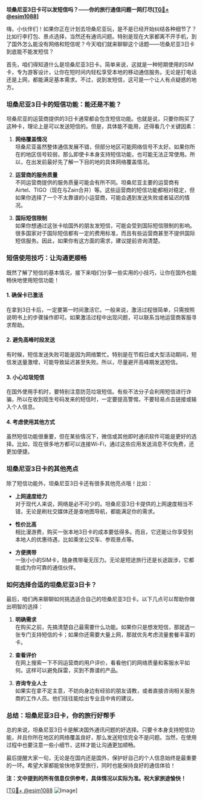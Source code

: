 **坦桑尼亚3日卡可以发短信吗？——你的旅行通信问题一网打尽[[TG💪+ @esim1088](https://t.me/s/esim1088)]**

嗨，小伙伴们！如果你正在计划去坦桑尼亚玩，是不是已经开始纠结各种细节了？比如行李打包、景点选择，当然还有通讯问题。特别是现在大家都离不开手机，到了国外怎么能没有网络和短信呢？今天咱们就来聊聊这个话题——坦桑尼亚3日卡到底能不能发短信？

首先，咱们得知道什么是坦桑尼亚3日卡。简单来说，这就是一种短期使用的SIM卡，专为游客设计，让你在短时间内轻松享受本地的移动通信服务。无论是打电话还是上网，都能满足基本需求。不过，说到发短信，这可是一个让人有点疑惑的地方。

### **坦桑尼亚3日卡的短信功能：能还是不能？**

坦桑尼亚的运营商提供的3日卡通常都会包含短信功能。也就是说，只要你购买了这种卡，理论上是可以发送短信的。但是，具体能不能用，还得看几个关键因素：

1. **网络覆盖情况**  
   坦桑尼亚虽然整体通信发展不错，但部分地区可能网络信号不太好。如果你所在的地区信号较弱，那么即使卡本身支持短信功能，也可能无法正常使用。所以，在出发前最好先了解一下目的地的具体网络覆盖情况。

2. **运营商的服务质量**  
   不同运营商提供的服务质量可能会有所不同。坦桑尼亚主要的运营商有Airtel、TIGO（现在与Zain合并）等。这些运营商的短信功能都相对稳定，但如果你选择了一个不太靠谱的小运营商，可能会遇到发送失败或者延迟的情况。

3. **国际短信限制**  
   如果你想通过这张卡给国外的朋友发短信，可能会受到国际短信限制的影响。很多国家对于国际短信都有一定的费用标准，而且有些运营商甚至不提供国际短信服务。因此，如果你有这方面的需求，建议提前咨询清楚。

### **短信使用技巧：让沟通更顺畅**

既然了解了短信的基本情况，接下来咱们分享一些实用的小技巧，让你在国外也能畅快地使用短信功能！

#### **1. 确保卡已激活**
在拿到3日卡后，一定要第一时间激活它。一般来说，激活过程很简单，只需按照说明书上的步骤操作即可。如果激活过程中出现问题，可以联系当地运营商客服寻求帮助。

#### **2. 避免高峰时段发送**
有时候，短信发送失败可能是因为网络繁忙。特别是在节假日或大型活动期间，短信发送量激增，可能导致延迟甚至失败。所以，尽量避开高峰期发送短信。

#### **3. 小心垃圾短信**
在国外使用手机时，要特别注意防范垃圾短信。有些不法分子会利用短信进行诈骗，所以在收到陌生号码发来的短信时，一定要提高警惕，不要轻易点击链接或输入个人信息。

#### **4. 考虑使用其他方式**
虽然短信功能很重要，但在某些情况下，微信或其他即时通讯软件可能是更好的选择。比如，现在很多地方都可以连接Wi-Fi，通过这些应用发送消息不仅免费，还更加便捷。

### **坦桑尼亚3日卡的其他亮点**

除了短信功能外，坦桑尼亚3日卡还有很多其他亮点哦！比如：

- **上网速度给力**  
  对于现代人来说，网络是必不可少的。坦桑尼亚3日卡提供的上网速度相当不错，无论是刷社交媒体还是查地图导航，都能满足你的需求。

- **性价比高**  
  相比漫游费，购买一张本地3日卡的成本要低得多。而且，它还能让你享受到本地人的优惠待遇，比如乘坐公交车、参观景点等。

- **方便携带**  
  一张小小的SIM卡，随身携带毫无压力。无论是短途旅行还是长途跋涉，它都能成为你可靠的通信伙伴。

### **如何选择合适的坦桑尼亚3日卡？**

最后，咱们再来聊聊如何挑选适合自己的坦桑尼亚3日卡。以下几点可以帮助你做出明智的选择：

1. **明确需求**  
   在购买之前，先搞清楚自己最需要什么功能。如果你只是想发短信，那就选一张专门支持短信的卡；如果你还需要大量上网，那就优先考虑流量套餐丰富的卡。

2. **查看评价**  
   在网上搜索一下不同运营商的用户评价，看看他们的网络质量和客服水平如何。这样可以避免踩雷，买到不靠谱的产品。

3. **咨询专业人士**  
   如果实在拿不定主意，不妨向身边有经验的朋友请教，或者直接咨询相关服务商的工作人员。他们往往能给出专业且中肯的建议。

### **总结：坦桑尼亚3日卡，你的旅行好帮手**

总的来说，坦桑尼亚3日卡是解决国外通讯问题的好选择。只要卡本身支持短信功能，并且你所在地区的网络覆盖良好，那么发送短信完全不是问题。当然，在使用过程中也要注意一些小细节，这样才能让沟通更加顺畅。

最后提醒大家一句，无论是在国内还是国外，保护好自己的个人信息始终是最重要的一环。希望大家都能愉快地享受旅行，同时也能保持良好的通信体验！

**注：文中提到的所有信息仅供参考，具体情况以实际为准。祝大家旅途愉快！**

[[TG💪+ @esim1088](https://t.me/s/esim1088) ![Image](https://i.postimg.cc/4NQfJmqS/Snipaste-2025-05-13-00-14-12.png)]